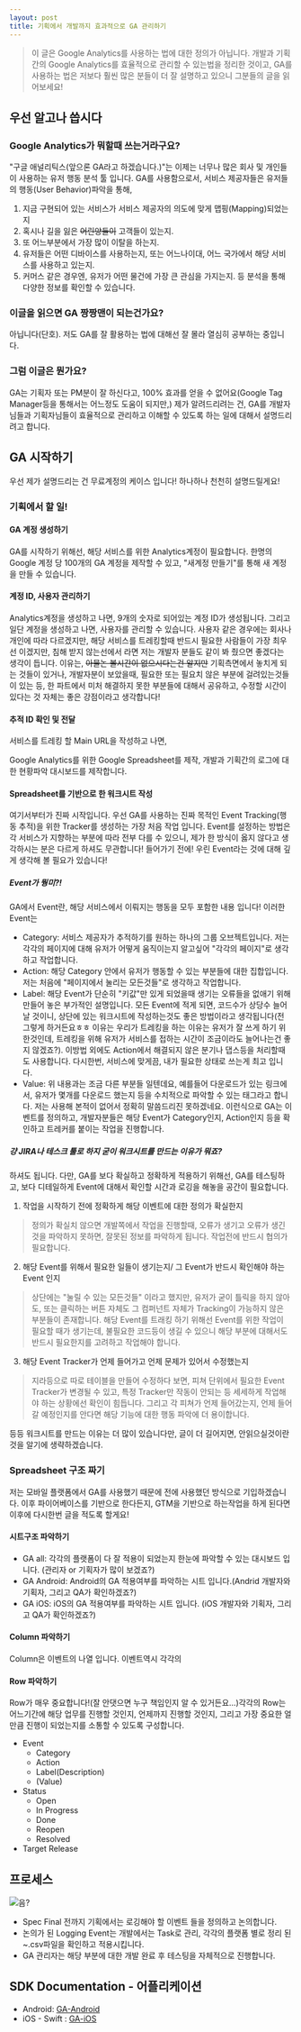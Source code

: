 ```yaml
---
layout: post
title: 기획에서 개발까지 효과적으로 GA 관리하기
---
```

<script>
  (function(i,s,o,g,r,a,m){i['GoogleAnalyticsObject']=r;i[r]=i[r]||function(){
  (i[r].q=i[r].q||[]).push(arguments)},i[r].l=1*new Date();a=s.createElement(o),
  m=s.getElementsByTagName(o)[0];a.async=1;a.src=g;m.parentNode.insertBefore(a,m)
  })(window,document,'script','https://www.google-analytics.com/analytics.js','ga');

  ga('create', 'UA-105839481-1', 'auto');
  ga('send', 'pageview');
</script>

> 이 글은 Google Analytics를 사용하는 법에 대한 정의가 아닙니다. 개발과 기획간의 Google Analytics를 효율적으로 관리할 수 있는법을 정리한 것이고, GA를 사용하는 법은 저보다 훨씬 많은 분들이 더 잘 설명하고 있으니 그분들의 글을 읽어보세요!

## 우선 알고나 씁시다
### Google Analytics가 뭐할때 쓰는거라구요?
"구글 애널리틱스(앞으론 GA라고 하겠습니다.)"는 이제는 너무나 많은 회사 및 개인들이 사용하는 유저 행동 분석 툴 입니다.
GA를 사용함으로서, 서비스 제공자들은 유저들의 행동(User Behavior)파악을 통해,
1. 지금 구현되어 있는 서비스가 서비스 제공자의 의도에 맞게 맵핑(Mapping)되었는지
2. 혹시나 길을 잃은 ~~어린양들이~~ 고객들이 있는지.
3. 또 어느부분에서 가장 많이 이탈을 하는지.
4. 유저들은 어떤 디바이스를 사용하는지, 또는 어느나이대, 어느 국가에서 해당 서비스를 사용하고 있는지.
5. 커머스 같은 경우엔, 유저가 어떤 물건에 가장 큰 관심을 가지는지.
등 분석을 통해 다양한 정보를 확인할 수 있습니다.

### 이글을 읽으면 GA 짱짱맨이 되는건가요?
아닙니다(단호).
저도 GA를 잘 활용하는 법에 대해선 잘 몰라 열심히 공부하는 중입니다.

### 그럼 이글은 뭔가요?
GA는 기획자 또는 PM분이 잘 하신다고, 100% 효과를 얻을 수 없어요(Google Tag Manager등을 통해서는 어느정도 도움이 되지만,)
제가 알려드리려는 건, GA를 개발자님들과 기획자님들이 효율적으로 관리하고 이해할 수 있도록 하는 일에 대해서 설명드리려고 합니다.

## GA 시작하기
우선 제가 설명드리는 건 무료계정의 케이스 입니다!
하나하나 천천히 설명드릴게요!

### 기획에서 할 일!
#### GA 계정 생성하기
GA를 시작하기 위해선, 해당 서비스를 위한 Analytics계정이 필요합니다.
한명의 Google 계정 당 100개의 GA 계정을 제작할 수 있고, "새계정 만들기"를 통해 새 계정을 만들 수 있습니다.

#### 계정 ID, 사용자 관리하기
Analytics계정을 생성하고 나면, 9개의 숫자로 되어있는 계정 ID가 생성됩니다.
그리고 일단 계정을 생성하고 나면, 사용자를 관리할 수 있습니다. 사용자 같은 경우에는 회사나 개인에 따라 다르겠지만,
해당 서비스를 트레킹할때 반드시 필요한 사람들이 가장 최우선 이겠지만, 침해 받지 않는선에서 라면 저는 개발자 분들도 같이 봐 줬으면 좋겠다는 생각이 듭니다.
이유는, ~~아물논 볼시간이 없으시다는건 알지만~~ 기획측면에서 놓치게 되는 것들이 있거나, 개발자분이 보았을때, 필요한 또는 필요치 않은 부분에 걸려있는것들이 있는 등, 한 파트에서 미처 해결하지 못한 부분들에 대해서 공유하고, 수정할 시간이 있다는 것 자체는 좋은 강점이라고 생각합니다!

#### 추적 ID 확인 및 전달
서비스를 트레킹 할 Main URL을 작성하고 나면,

Google Analytics를 위한 Google Spreadsheet를 제작, 개발과 기획간의 로그에 대한 현황파악 대시보드를 제작합니다.

#### Spreadsheet를 기반으로 한 워크시트 작성
여기서부터가 진짜 시작입니다.
우선 GA를 사용하는 진짜 목적인 Event Tracking(행동 추적)을 위한 Tracker를 생성하는 가장 처음 작업 입니다.
Event를 설정하는 방법은 각 서비스가 지향하는 부분에 따라 전부 다를 수 있으니, 제가 한 방식이 옳지 않다고 생각하시는 분은 다르게 하셔도 무관합니다!
들어가기 전에! 우린 Event라는 것에 대해 깊게 생각해 볼 필요가 있습니다!
##### Event가 뭥미?!
GA에서 Event란, 해당 서비스에서 이뤄지는 행동을 모두 포함한 내용 입니다! 이러한 Event는
* Category: 서비스 제공자가 추적하기를 원하는 하나의 그룹 오브젝트입니다. 저는 각각의 페이지에 대해 유저가 어떻게 움직이는지 알고싶어 "각각의 페이지"로 생각하고 작업합니다.
* Action: 해당 Category 안에서 유저가 행동할 수 있는 부분들에 대한 집합입니다. 저는 처음에 "페이지에서 눌리는 모든것들"로 생각하고 작업합니다.
* Label: 해당 Event가 단순히 "키값"만 있게 되었을때 생기는 오류들을 없애기 위해 만들어 놓은 부가적인 설명입니다. 모든 Event에 적게 되면, 코드수가 상당수 늘어날 것이니, 상단에 있는 워크시트에 작성하는것도 좋은 방법이라고 생각됩니다(전 그렇게 하거든요ㅎㅎ 이유는 우리가 트레킹을 하는 이유는 유저가 잘 쓰게 하기 위한것인데, 트레킹을 위해 유저가 서비스를 접하는 시간이 조금이라도 늘어나는건 좋지 않겠죠?). 이방법 외에도 Action에서 해결되지 않은 분기나 댑스등을 처리할때도 사용합니다. 다시한번, 서비스에 맞게끔, 내가 필요한 상태로 쓰는게 최고 입니다.
* Value: 위 내용과는 조금 다른 부분들 일텐데요, 예를들어 다운로드가 있는 링크에서, 유저가 몇개를 다운로드 했는지 등을 수치적으로 파악할 수 있는 태그라고 합니다. 저는 사용해 본적이 없어서 정확히 말씀드리진 못하겠네요.
이런식으로 GA는 이벤트를 정의하고, 개발자분들은 해당 Event가 Category인지, Action인지 등을 확인하고 트레커를 붙이는 작업을 진행합니다.
##### 걍 JIRA나 테스크 툴로 하지 굳이 워크시트를 만드는 이유가 뭐죠?
하셔도 됩니다. 다만, GA를 보다 확실하고 정확하게 적용하기 위해선, GA를 테스팅하고, 보다 디테일하게 Event에 대해서 확인할 시간과 로깅을 해놓을 공간이 필요합니다.

1. 작업을 시작하기 전에 정확하게 해당 이벤트에 대한 정의가 확실한지
> 정의가 확실치 않으면 개발쪽에서 작업을 진행할때, 오류가 생기고 오류가 생긴것을 파악하지 못하면, 잘못된 정보를 파악하게 됩니다. 작업전에 반드시 협의가 필요합니다.

2. 해당 Event를 위해서 필요한 일들이 생기는지/ 그 Event가 반드시 확인해야 하는 Event 인지
> 상단에는 "눌릴 수 있는 모든것들" 이라고 했지만, 유저가 굳이 틀릭을 하지 않아도, 또는 클릭하는 버튼 자체도 그 컴퍼넌트 자체가 Tracking이 가능하지 않은 부분들이 존재합니다. 해당 Event를 트래킹 하기 위해선 Event를 위한 작업이 필요할 때가 생기는데, 불필요한 코드등이 생길 수 있으니 해당 부분에 대해서도 반드시 필요한지를 고려하고 작업해야 합니다.

3. 해당 Event Tracker가 언제 들어가고 언제 문제가 있어서 수정했는지
> 지라등으로 따로 테이블을 만들어 수정하다 보면, 피쳐 단위에서 필요한 Event Tracker가 변경될 수 있고, 특정 Tracker만 작동이 안되는 등 세세하게 작업해야 하는 상황에선 확인이 힘듭니다. 그리고 각 피쳐가 언제 들어갔는지, 언제 들어갈 예정인지를 안다면 해당  기능에 대한 행동 파악에 더 용이합니다.

등등 워크시트를 만드는 이유는 더 많이 있습니다만, 글이 더 길어지면, 안읽으실것이란것을 알기에 생략하겠습니다.

### Spreadsheet 구조 짜기
저는 모바일 플랫폼에서 GA를 사용했기 때문에 전에 사용했던 방식으로 기입하겠습니다.
이후 파이어베이스를 기반으로 한다든지, GTM을 기반으로 하는작업을 하게 된다면 이후에 다시한번 글을 적도록 할게요!
#### 시트구조 파악하기
* GA all: 각각의 플랫폼이 다 잘 적용이 되었는지 한눈에 파악할 수 있는 대시보드 입니다. (관리자 or 기획자가 많이 보겠죠?)
* GA Android: Android의 GA 적용여부를 파악하는 시트 입니다.(Andrid 개발자와 기획자, 그리고 QA가 확인하겠죠?)
* GA iOS: iOS의 GA 적용여부를 파악하는 시트 입니다. (iOS 개발자와 기획자, 그리고 QA가 확인하겠죠?)
#### Column 파악하기
Column은 이벤트의 나열 입니다. 이벤트역시 각각의
#### Row 파악하기
Row가 매우 중요합니다!(잘 안댓으면 누구 책임인지 알 수 있거든요...)각각의 Row는 어느기간에 해당 업무를 진행할 것인지, 언제까지 진행할 것인지, 그리고 가장 중요한 얼만큼 진행이 되었는지를 소통할 수 있도록 구성합니다.
* Event
  * Category
  * Action
  * Label(Description)
  * (Value)
* Status
  * Open
  * In Progress
  * Done
  * Reopen
  * Resolved
* Target Release

## 프로세스
![음?](https://files.slack.com/files-pri/T02EMF0J1-F6HFL9NRJ/ga_tracking_process.png?pub_secret=259ee686d7)
* Spec Final 전까지 기획에서는 로깅해야 할 이벤트 들을 정의하고 논의합니다.
* 논의가 된 Logging Event는 개발에서는 Task로 관리, 각각의 플랫폼 별로 정리 된 ~.csv파일을 확인하고 적용시킵니다.
* GA 관리자는 해당 부분에 대한 개발 완료 후 테스팅을 자체적으로 진행합니다.

## SDK Documentation - 어플리케이션
* Android: [GA-Android](https://developers.google.com/analytics/devguides/collection/android/v4/)
* iOS - Swift : [GA-iOS](https://developers.google.com/analytics/devguides/collection/ios/v3/?ver=swift)
